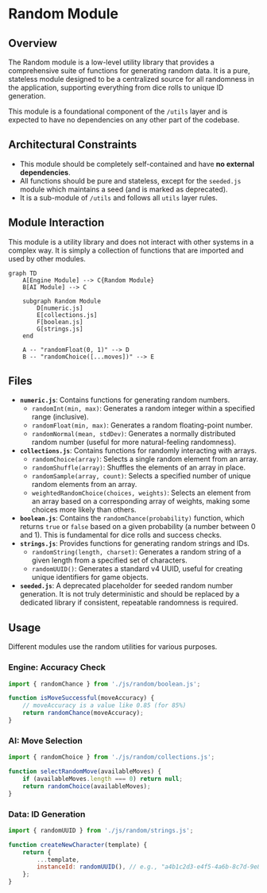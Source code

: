 # Random Module

## Overview

The Random module is a low-level utility library that provides a comprehensive suite of functions for generating random data. It is a pure, stateless module designed to be a centralized source for all randomness in the application, supporting everything from dice rolls to unique ID generation.

This module is a foundational component of the `/utils` layer and is expected to have no dependencies on any other part of the codebase.

## Architectural Constraints

- This module should be completely self-contained and have **no external dependencies**.
- All functions should be pure and stateless, except for the `seeded.js` module which maintains a seed (and is marked as deprecated).
- It is a sub-module of `/utils` and follows all `utils` layer rules.

## Module Interaction

This module is a utility library and does not interact with other systems in a complex way. It is simply a collection of functions that are imported and used by other modules.

```mermaid
graph TD
    A[Engine Module] --> C{Random Module}
    B[AI Module] --> C
    
    subgraph Random Module
        D[numeric.js]
        E[collections.js]
        F[boolean.js]
        G[strings.js]
    end

    A -- "randomFloat(0, 1)" --> D
    B -- "randomChoice([...moves])" --> E
```

## Files

-   **`numeric.js`**: Contains functions for generating random numbers.
    -   `randomInt(min, max)`: Generates a random integer within a specified range (inclusive).
    -   `randomFloat(min, max)`: Generates a random floating-point number.
    -   `randomNormal(mean, stdDev)`: Generates a normally distributed random number (useful for more natural-feeling randomness).
-   **`collections.js`**: Contains functions for randomly interacting with arrays.
    -   `randomChoice(array)`: Selects a single random element from an array.
    -   `randomShuffle(array)`: Shuffles the elements of an array in place.
    -   `randomSample(array, count)`: Selects a specified number of unique random elements from an array.
    -   `weightedRandomChoice(choices, weights)`: Selects an element from an array based on a corresponding array of weights, making some choices more likely than others.
-   **`boolean.js`**: Contains the `randomChance(probability)` function, which returns `true` or `false` based on a given probability (a number between 0 and 1). This is fundamental for dice rolls and success checks.
-   **`strings.js`**: Provides functions for generating random strings and IDs.
    -   `randomString(length, charset)`: Generates a random string of a given length from a specified set of characters.
    -   `randomUUID()`: Generates a standard v4 UUID, useful for creating unique identifiers for game objects.
-   **`seeded.js`**: A deprecated placeholder for seeded random number generation. It is not truly deterministic and should be replaced by a dedicated library if consistent, repeatable randomness is required.

## Usage

Different modules use the random utilities for various purposes.

### Engine: Accuracy Check

```javascript
import { randomChance } from './js/random/boolean.js';

function isMoveSuccessful(moveAccuracy) {
    // moveAccuracy is a value like 0.85 (for 85%)
    return randomChance(moveAccuracy);
}
```

### AI: Move Selection

```javascript
import { randomChoice } from './js/random/collections.js';

function selectRandomMove(availableMoves) {
    if (availableMoves.length === 0) return null;
    return randomChoice(availableMoves);
}
```

### Data: ID Generation

```javascript
import { randomUUID } from './js/random/strings.js';

function createNewCharacter(template) {
    return {
        ...template,
        instanceId: randomUUID(), // e.g., "a4b1c2d3-e4f5-4a6b-8c7d-9e8f7a6b5c4d"
    };
}
``` 